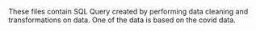 These files contain SQL Query created by performing data cleaning and transformations on data.
One of the data is based on the covid data.

